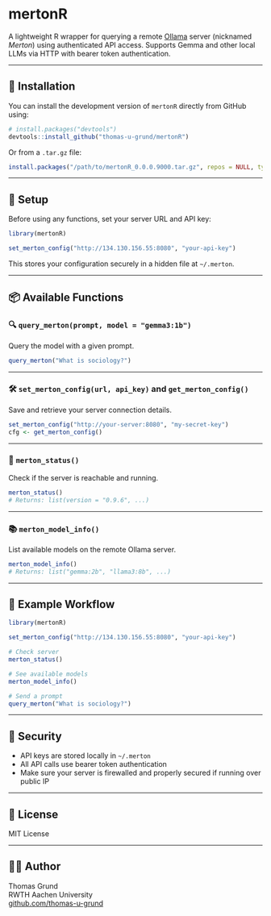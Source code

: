 # mertonR

A lightweight R wrapper for querying a remote [Ollama](https://ollama.com/) server (nicknamed *Merton*) using authenticated API access. Supports Gemma and other local LLMs via HTTP with bearer token authentication.

---

## 🚀 Installation

You can install the development version of `mertonR` directly from GitHub using:

```r
# install.packages("devtools")
devtools::install_github("thomas-u-grund/mertonR")
```

Or from a `.tar.gz` file:

```r
install.packages("/path/to/mertonR_0.0.0.9000.tar.gz", repos = NULL, type = "source")
```

---

## 🔧 Setup

Before using any functions, set your server URL and API key:

```r
library(mertonR)

set_merton_config("http://134.130.156.55:8080", "your-api-key")
```

This stores your configuration securely in a hidden file at `~/.merton`.

---

## 📦 Available Functions

### 🔍 `query_merton(prompt, model = "gemma3:1b")`

Query the model with a given prompt.

```r
query_merton("What is sociology?")
```

---

### 🛠️ `set_merton_config(url, api_key)` and `get_merton_config()`

Save and retrieve your server connection details.

```r
set_merton_config("http://your-server:8080", "my-secret-key")
cfg <- get_merton_config()
```

---

### 📡 `merton_status()`

Check if the server is reachable and running.

```r
merton_status()
# Returns: list(version = "0.9.6", ...)
```

---

### 📚 `merton_model_info()`

List available models on the remote Ollama server.

```r
merton_model_info()
# Returns: list("gemma:2b", "llama3:8b", ...)
```

---

## 📘 Example Workflow

```r
library(mertonR)

set_merton_config("http://134.130.156.55:8080", "your-api-key")

# Check server
merton_status()

# See available models
merton_model_info()

# Send a prompt
query_merton("What is sociology?")
```

---

## 🔐 Security

- API keys are stored locally in `~/.merton`
- All API calls use bearer token authentication
- Make sure your server is firewalled and properly secured if running over public IP

---

## 📄 License

MIT License

---

## 🙋‍♂️ Author

Thomas Grund  
RWTH Aachen University  
[github.com/thomas-u-grund](https://github.com/thomas-u-grund)
